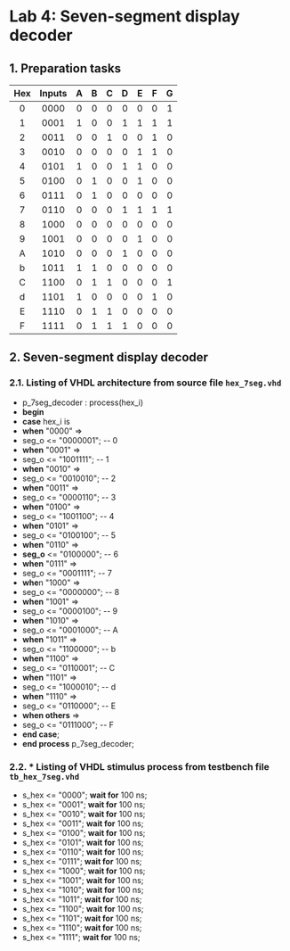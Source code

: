 # Lab 4: Seven-segment display decoder

## 1. Preparation tasks

| **Hex** | **Inputs** | **A** | **B** | **C** | **D** | **E** | **F** | **G** |
| :-: | :-: | :-: | :-: | :-: | :-: | :-: | :-: | :-: |
| 0 | 0000 | 0 | 0 | 0 | 0 | 0 | 0 | 1 |
| 1 | 0001 | 1 | 0 | 0 | 1 | 1 | 1 | 1 |
| 2 | 0011 | 0 | 0 | 1 | 0 | 0 | 1 | 0 |
| 3 | 0010 | 0 | 0 | 0 | 0 | 1 | 1 | 0 |
| 4 | 0101 | 1 | 0 | 0 | 1 | 1 | 0 | 0 |
| 5 | 0100 | 0 | 1 | 0 | 0 | 1 | 0 | 0 |
| 6 | 0111 | 0 | 1 | 0 | 0 | 0 | 0 | 0 |
| 7 | 0110 | 0 | 0 | 0 | 1 | 1 | 1 | 1 |
| 8 | 1000 | 0 | 0 | 0 | 0 | 0 | 0 | 0 |
| 9 | 1001 | 0 | 0 | 0 | 0 | 1 | 0 | 0 |
| A | 1010 | 0 | 0 | 0 | 1 | 0 | 0 | 0 |
| b | 1011 | 1 | 1 | 0 | 0 | 0 | 0 | 0 |
| C | 1100 | 0 | 1 | 1 | 0 | 0 | 0 | 1 |
| d | 1101 | 1 | 0 | 0 | 0 | 0 | 1 | 0 |
| E | 1110 | 0 | 1 | 1 | 0 | 0 | 0 | 0 |
| F | 1111 | 0 | 1 | 1 | 1 | 0 | 0 | 0 |

## 2. Seven-segment display decoder
### 2.1. Listing of VHDL architecture from source file `hex_7seg.vhd`
- p_7seg_decoder : process(hex_i)
- **begin**
- **case** hex_i is
- **when** "0000" =>
- seg_o <= "0000001";     -- 0
- **when** "0001" =>
- seg_o <= "1001111";     -- 1
- **when** "0010" =>
- seg_o <= "0010010";     -- 2
- **when** "0011" =>
- seg_o <= "0000110";     -- 3
- **when** "0100" =>
- seg_o <= "1001100";     -- 4
- **when** "0101" =>
- seg_o <= "0100100";     -- 5
- **when** "0110" =>
- **seg_o** <= "0100000";     -- 6
- **when** "0111" =>
- seg_o <= "0001111";     -- 7
- **whe**n "1000" =>
- seg_o <= "0000000";     -- 8
- **when** "1001" =>
- seg_o <= "0000100";     -- 9
- **when** "1010" =>
- seg_o <= "0001000";     -- A
- **when** "1011" =>
- seg_o <= "1100000";     -- b
- **when** "1100" =>
- seg_o <= "0110001";     -- C
- **when** "1101" =>
- seg_o <= "1000010";     -- d
- **when** "1110" =>
- seg_o <= "0110000";     -- E
- **when others** =>
- seg_o <= "0111000";     -- F
- **end case**;
- **end process** p_7seg_decoder;

### 2.2. * Listing of VHDL stimulus process from testbench file `tb_hex_7seg.vhd`
- s_hex <= "0000"; **wait for** 100 ns; 
- s_hex <= "0001"; **wait for** 100 ns; 
- s_hex <= "0010"; **wait for** 100 ns; 
- s_hex <= "0011"; **wait for** 100 ns;
- s_hex <= "0100"; **wait for** 100 ns;
- s_hex <= "0101"; **wait for** 100 ns;
- s_hex <= "0110"; **wait for** 100 ns;
- s_hex <= "0111"; **wait for** 100 ns;
- s_hex <= "1000"; **wait for** 100 ns;
- s_hex <= "1001"; **wait for** 100 ns;
- s_hex <= "1010"; **wait for** 100 ns;
- s_hex <= "1011"; **wait for** 100 ns;
- s_hex <= "1100"; **wait for** 100 ns;
- s_hex <= "1101"; **wait for** 100 ns;
- s_hex <= "1110"; **wait for** 100 ns;
- s_hex <= "1111"; **wait for** 100 ns;
